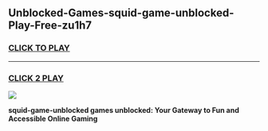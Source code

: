 
## Unblocked-Games-squid-game-unblocked-Play-Free-zu1h7
<h3>
<a href="https://premium76.site?title=squid-game-unblocked&ref=23A">CLICK TO PLAY</a></h3>
<hr>

<h3>
<a href="https://premium76.site?title=squid-game-unblocked&ref=23A">CLICK 2 PLAY</a>
  
</h3>

<a href="https://premium76.site?title=squid-game-unblocked&ref=23A"><img src="https://clearcache.store/games.png"></a>


**squid-game-unblocked games unblocked: Your Gateway to Fun and Accessible Online Gaming**
